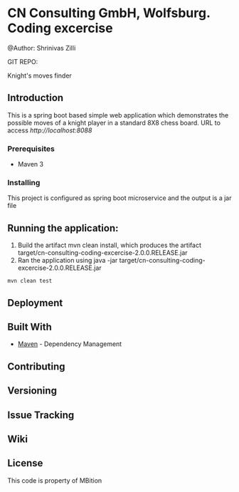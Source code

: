 # CN Consulting GmbH, Wolfsburg. Coding excercise

@Author: Shrinivas Zilli

GIT REPO: 

Knight's moves finder

## Introduction
This is a spring boot based simple web application which demonstrates the possible moves of a knight player in a standard 8X8 chess board. URL to access *http://localhost:8088*


### Prerequisites

* Maven 3

### Installing

This project is configured as spring boot microservice and the output is a jar file

## Running the application:

1. Build the artifact mvn clean install, which produces the artifact target/cn-consulting-coding-excercise-2.0.0.RELEASE.jar
2. Ran the application using java -jar target/cn-consulting-coding-excercise-2.0.0.RELEASE.jar

```
mvn clean test
```


## Deployment


## Built With

* [Maven](https://maven.apache.org/) - Dependency Management

## Contributing


## Versioning


## Issue Tracking


## Wiki


## License

This code is property of MBition 

